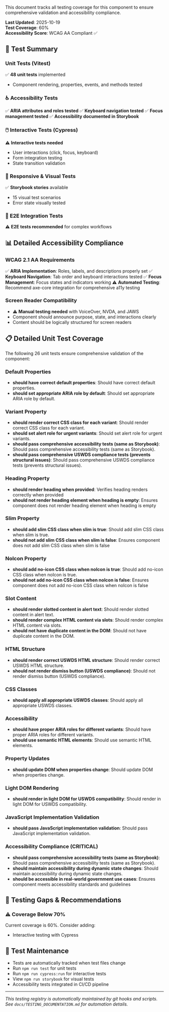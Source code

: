 
This document tracks all testing coverage for this component to ensure comprehensive validation and accessibility compliance.

**Last Updated**: 2025-10-19  
**Test Coverage**: 60%  
**Accessibility Score**: WCAG AA Compliant ✅

## 🧪 Test Summary

### Unit Tests (Vitest)

✅ **48 unit tests** implemented

- Component rendering, properties, events, and methods tested

### ♿ Accessibility Tests

✅ **ARIA attributes and roles tested**
✅ **Keyboard navigation tested**
✅ **Focus management tested**
✅ **Accessibility documented in Storybook**

### 🖱️ Interactive Tests (Cypress)

⚠️ **Interactive tests needed**

- User interactions (click, focus, keyboard)
- Form integration testing
- State transition validation

### 📱 Responsive & Visual Tests

✅ **Storybook stories** available

- 15 visual test scenarios
- Error state visually tested

### 🔧 E2E Integration Tests

⚠️ **E2E tests recommended** for complex workflows

## 📊 Detailed Accessibility Compliance

### WCAG 2.1 AA Requirements

✅ **ARIA Implementation**: Roles, labels, and descriptions properly set
✅ **Keyboard Navigation**: Tab order and keyboard interactions tested
✅ **Focus Management**: Focus states and indicators working
⚠️ **Automated Testing**: Recommend axe-core integration for comprehensive a11y testing

### Screen Reader Compatibility

- ⚠️ **Manual testing needed** with VoiceOver, NVDA, and JAWS
- Component should announce purpose, state, and interactions clearly
- Content should be logically structured for screen readers











## 📋 Detailed Unit Test Coverage

The following 26 unit tests ensure comprehensive validation of the component:

### Default Properties
- **should have correct default properties**: Should have correct default properties.
- **should set appropriate ARIA role by default**: Should set appropriate ARIA role by default.

### Variant Property
- **should render correct CSS class for each variant**: Should render correct CSS class for each variant.
- **should set alert role for urgent variants**: Should set alert role for urgent variants.
- **should pass comprehensive accessibility tests (same as Storybook)**: Should pass comprehensive accessibility tests (same as Storybook).
- **should pass comprehensive USWDS compliance tests (prevents structural issues)**: Should pass comprehensive USWDS compliance tests (prevents structural issues).

### Heading Property
- **should render heading when provided**: Verifies heading renders correctly when provided
- **should not render heading element when heading is empty**: Ensures component does not render heading element when heading is empty

### Slim Property
- **should add slim CSS class when slim is true**: Should add slim CSS class when slim is true.
- **should not add slim CSS class when slim is false**: Ensures component does not add slim CSS class when slim is false

### NoIcon Property
- **should add no-icon CSS class when noIcon is true**: Should add no-icon CSS class when noIcon is true.
- **should not add no-icon CSS class when noIcon is false**: Ensures component does not add no-icon CSS class when noIcon is false

### Slot Content
- **should render slotted content in alert text**: Should render slotted content in alert text.
- **should render complex HTML content via slots**: Should render complex HTML content via slots.
- **should not have duplicate content in the DOM**: Should not have duplicate content in the DOM.

### HTML Structure
- **should render correct USWDS HTML structure**: Should render correct USWDS HTML structure.
- **should not render dismiss button (USWDS compliance)**: Should not render dismiss button (USWDS compliance).

### CSS Classes
- **should apply all appropriate USWDS classes**: Should apply all appropriate USWDS classes.

### Accessibility
- **should have proper ARIA roles for different variants**: Should have proper ARIA roles for different variants.
- **should use semantic HTML elements**: Should use semantic HTML elements.

### Property Updates
- **should update DOM when properties change**: Should update DOM when properties change.

### Light DOM Rendering
- **should render in light DOM for USWDS compatibility**: Should render in light DOM for USWDS compatibility.

### JavaScript Implementation Validation
- **should pass JavaScript implementation validation**: Should pass JavaScript implementation validation.

### Accessibility Compliance (CRITICAL)
- **should pass comprehensive accessibility tests (same as Storybook)**: Should pass comprehensive accessibility tests (same as Storybook).
- **should maintain accessibility during dynamic state changes**: Should maintain accessibility during dynamic state changes.
- **should be accessible in real-world government use cases**: Ensures component meets accessibility standards and guidelines


## 🚨 Testing Gaps & Recommendations

### ⚠️ Coverage Below 70%

Current coverage is 60%. Consider adding:

- Interactive testing with Cypress

## 📝 Test Maintenance

- Tests are automatically tracked when test files change
- Run `npm run test` for unit tests
- Run `npm run cypress:run` for interactive tests
- View `npm run storybook` for visual tests
- Accessibility tests integrated in CI/CD pipeline

---

_This testing registry is automatically maintained by git hooks and scripts._  
_See `docs/TESTING_DOCUMENTATION.md` for automation details._
